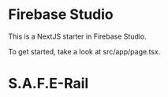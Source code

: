 # Firebase Studio

This is a NextJS starter in Firebase Studio.

To get started, take a look at src/app/page.tsx.
# S.A.F.E-Rail
